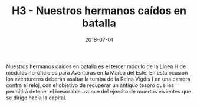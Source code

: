 ﻿---
title: H3 - Nuestros hermanos caídos en batalla
summary: Cuando un ejército de muertos vivientes se levanta para acabar con toda vida en la Marca, solo un secreto guardado por la Reina Vigdis II podrá evitar el temible final que nos aguarda.
authors:
  - Héctor Prieto de la Calle
date: 2018-07-01
type: post
categories:
- Linea H
tags:
- linea H
- dungeon
minlevels: "3"
maxlevels: "5"
prices: gratis
session: "2"
mincharacters: "3"
maxcharacters: "5"
eval: no oficial
cover: "nuestroshermanoscaidosenbatalla.jpg"
download: "nuestroshermanoscaidosenbatalla.pdf"
moreinfo: "https://labibliotecadelcalamar.blogspot.com/2018/07/modulo-h3-nuestros-hermanos-caidos-en.html"
license: "OGL"
draft: false

---

Nuestros hermanos caídos en batalla es el tercer módulo de la Línea H de módulos no-oficiales para Aventuras en la Marca del Este. En esta ocasión los aventureros deberán asaltar la tumba de la Reina Vigdis I en una carrera contra el reloj, con el objetivo de recuperar un antiguo tesoro que les permitirá detener el inexorable avance del ejército de muertos vivientes que se dirige hacia la capital.
